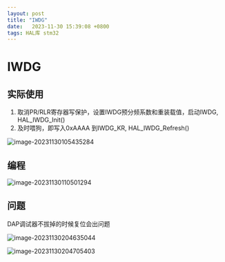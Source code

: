 ```yaml
---
layout: post
title: "IWDG" 
date:   2023-11-30 15:39:08 +0800
tags: HAL库 stm32
---
```


# IWDG

## 实际使用

1. 取消PR/RLR寄存器写保护，设置IWDG预分频系数和重装载值，启动IWDG, HAL_IWDG_Init()
2. 及时喂狗，即写入0xAAAA 到IWDG_KR, HAL_IWDG_Refresh()

![image-20231130105435284](https://picture-01-1316374204.cos.ap-beijing.myqcloud.com/image/202311301054355.png)



## 编程

![image-20231130110501294](https://picture-01-1316374204.cos.ap-beijing.myqcloud.com/image/202311301105330.png)

## 问题

DAP调试器不拔掉的时候复位会出问题

![image-20231130204635044](https://picture-01-1316374204.cos.ap-beijing.myqcloud.com/image/202311302046118.png)

![image-20231130204705403](https://picture-01-1316374204.cos.ap-beijing.myqcloud.com/image/202311302047430.png)

